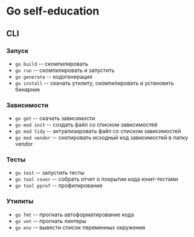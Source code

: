 # Go self-education
## CLI
### Запуск
- `go build` -- скомпилировать 
- `go run` -- скомпилировать и запустить
- `go generate` -- кодогенерация
- `go install` -- скачать утилиту, скомпилировать и установить бинарник

### Зависимости
- `go get` -- скачать зависимости 
- `go mod init` -- создать файл со списком зависимостей
- `go mod tidy` -- актуализировать файл со списком зависимостей
- `go mod vendor` -- скопировать исходный код зависимостей в папку vendor

### Тесты
- `go test` -- запустить тесты 
- `go tool cover` -- собрать отчет о покрытии кода юнит-тестами
- `go tool pprof` -- профилирование 

### Утилиты
- `go fmt` -- прогнать автоформатирование кода 
- `go vet` -- прогнать линтеры
- `go env` -- вывести список переменных окружения 

